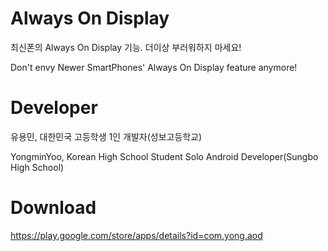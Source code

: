 # Always On Display
최신폰의 Always On Display 기능. 더이상 부러워하지 마세요!

Don't envy Newer SmartPhones' Always On Display feature anymore!
# Developer
유용민, 대한민국 고등학생 1인 개발자(성보고등학교)

YongminYoo, Korean High School Student Solo Android Developer(Sungbo High School)
# Download
https://play.google.com/store/apps/details?id=com.yong.aod
